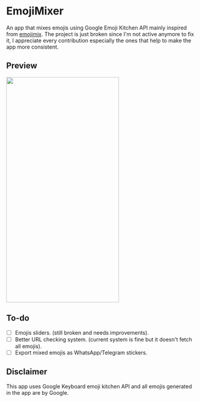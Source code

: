 # EmojiMixer
 An app that mixes emojis using Google Emoji Kitchen API mainly inspired from [emojimix](https://tikolu.net/emojimix/).
 The project is just broken since I'm not active anymore to fix it, I appreciate every contribution especially the ones that help to make the app more consistent.

## Preview
<img src="/Screenshots/emojismixer_preview.gif" width="300" height="600">

## To-do
- [ ] Emojis sliders. (still broken and needs improvements).
- [ ] Better URL checking system. (current system is fine but it doesn't fetch all emojis).
- [ ] Export mixed emojis as WhatsApp/Telegram stickers.
## Disclaimer
This app uses Google Keyboard emoji kitchen API and all emojis generated in the app are by Google.
